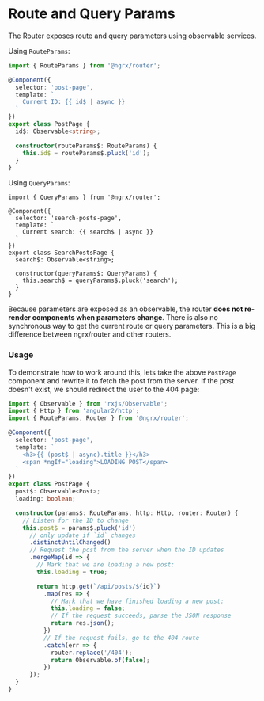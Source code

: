 # Route and Query Params
The Router exposes route and query parameters using observable services.

Using `RouteParams`:
```ts
import { RouteParams } from '@ngrx/router';

@Component({
  selector: 'post-page',
  template: `
    Current ID: {{ id$ | async }}
  `
})
export class PostPage {
  id$: Observable<string>;

  constructor(routeParams$: RouteParams) {
    this.id$ = routeParams$.pluck('id');
  }
}
```

Using `QueryParams`:
```
import { QueryParams } from '@ngrx/router';

@Component({
  selector: 'search-posts-page',
  template: `
    Current search: {{ search$ | async }}
  `
})
export class SearchPostsPage {
  search$: Observable<string>;

  constructor(queryParams$: QueryParams) {
    this.search$ = queryParams$.pluck('search');
  }
}
```

Because parameters are exposed as an observable, the router __does not re-render components when parameters change__. There is also no synchronous way to get the current route or query parameters. This is a big difference between ngrx/router and other routers.

### Usage
To demonstrate how to work around this, lets take the above `PostPage` component and rewrite it to fetch the post from the server. If the post doesn't exist, we should redirect the user to the 404 page:

```ts
import { Observable } from 'rxjs/Observable';
import { Http } from 'angular2/http';
import { RouteParams, Router } from '@ngrx/router';

@Component({
  selector: 'post-page',
  template: `
    <h3>{{ (post$ | async).title }}</h3>
    <span *ngIf="loading">LOADING POST</span>
  `
})
export class PostPage {
  post$: Observable<Post>;
  loading: boolean;

  constructor(params$: RouteParams, http: Http, router: Router) {
    // Listen for the ID to change
    this.post$ = params$.pluck('id')
      // only update if `id` changes
      .distinctUntilChanged()
      // Request the post from the server when the ID updates
      .mergeMap(id => {
        // Mark that we are loading a new post:
        this.loading = true;

        return http.get(`/api/posts/${id}`)
          .map(res => {
            // Mark that we have finished loading a new post:
            this.loading = false;
            // If the request succeeds, parse the JSON response
            return res.json();
          })
          // If the request fails, go to the 404 route
          .catch(err => {
            router.replace('/404');
            return Observable.of(false);
          })
      });
  }
}
```
